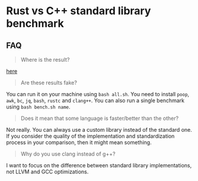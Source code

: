 # Rust vs C++ standard library benchmark



## FAQ

> Where is the result?

[here](./result.md)

> Are these results fake?

You can run it on your machine using `bash all.sh`. You need to install `poop`, `awk`, `bc`, `jq`, `bash`, `rustc` and `clang++`. You can also run a single benchmark using `bash bench.sh name`.

> Does it mean that some language is faster/better than the other?

Not really. You can always use a custom library instead of the standard one. If you consider the quality of the implementation and standardization process in your comparison, then it might mean something.



> Why do you use clang instead of g++?

I want to focus on the difference between standard library implementations, not LLVM and GCC optimizations.

